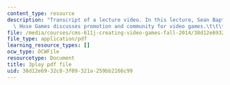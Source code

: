 ```yaml
---
content_type: resource
description: "Transcript of a lecture video. In this lecture, Sean Baptiste from Fire\
  \ Hose Games discusses promotion and community for video games.\t\t\t\t"
file: /media/courses/cms-611j-creating-video-games-fall-2014/38d12e6932c83f09321a259bb2166c99_zaabQDKK8WY.pdf
file_type: application/pdf
learning_resource_types: []
ocw_type: OCWFile
resourcetype: Document
title: 3play pdf file
uid: 38d12e69-32c8-3f09-321a-259bb2166c99
---
```

